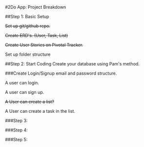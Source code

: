 #2Do App: Project Breakdown

##Step 1: Basic Setup

~~Set up git/github repo.~~

~~Create ERD's. (User, Task, List)~~

~~Create User Stories on Pivotal Tracker.~~

Set up folder structure

##Step 2: Start Coding
Create your database using Pam's method.

###Create Login/Signup email and password structure.

A user can login.

A user can sign up.

~~A User can create a list?~~

A User can create a task in the list.


###Step 3:

###Step 4:

###Step 5:


